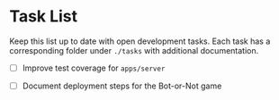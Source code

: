 # Task List

Keep this list up to date with open development tasks. Each task has a
corresponding folder under `./tasks` with additional documentation.

- [ ] Improve test coverage for `apps/server`
- [ ] Document deployment steps for the Bot-or-Not game

